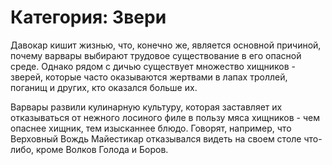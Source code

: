 # Категория: Звери

Давокар кишит жизнью, что, конечно же, является основной причиной, почему варвары выбирают трудовое существование в его опасной среде. Однако рядом с дичью существует множество хищников - зверей, которые часто оказываются жертвами в лапах троллей, поганищ и других, кто оказался больше их.

Варвары развили кулинарную культуру, которая заставляет их отказываться от нежного лосиного филе в пользу мяса хищников - чем опаснее хищник, тем изысканнее блюдо. Говорят, например, что Верховный Вождь Майестикар отказывался видеть на своем столе что-либо, кроме Волков Голода и Боров.